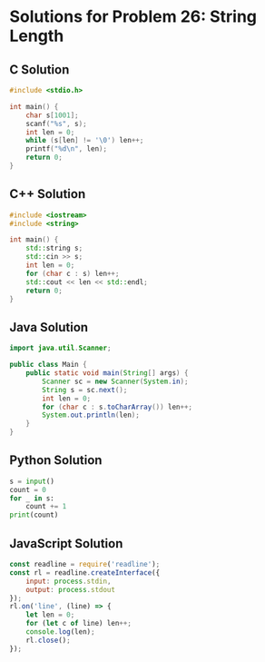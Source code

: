 # Solutions for Problem 26: String Length

## C Solution
```c
#include <stdio.h>

int main() {
    char s[1001];
    scanf("%s", s);
    int len = 0;
    while (s[len] != '\0') len++;
    printf("%d\n", len);
    return 0;
}
```

## C++ Solution
```cpp
#include <iostream>
#include <string>

int main() {
    std::string s;
    std::cin >> s;
    int len = 0;
    for (char c : s) len++;
    std::cout << len << std::endl;
    return 0;
}
```

## Java Solution
```java
import java.util.Scanner;

public class Main {
    public static void main(String[] args) {
        Scanner sc = new Scanner(System.in);
        String s = sc.next();
        int len = 0;
        for (char c : s.toCharArray()) len++;
        System.out.println(len);
    }
}
```

## Python Solution
```python
s = input()
count = 0
for _ in s:
    count += 1
print(count)
```

## JavaScript Solution
```javascript
const readline = require('readline');
const rl = readline.createInterface({
    input: process.stdin,
    output: process.stdout
});
rl.on('line', (line) => {
    let len = 0;
    for (let c of line) len++;
    console.log(len);
    rl.close();
});
```
